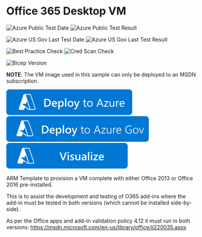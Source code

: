 # Office 365 Desktop VM

![Azure Public Test Date](https://azurequickstartsservice.blob.core.windows.net/badges/application-workloads/office/windows-vm-o365/PublicLastTestDate.svg)
![Azure Public Test Result](https://azurequickstartsservice.blob.core.windows.net/badges/application-workloads/office/windows-vm-o365/PublicDeployment.svg)

![Azure US Gov Last Test Date](https://azurequickstartsservice.blob.core.windows.net/badges/application-workloads/office/windows-vm-o365/FairfaxLastTestDate.svg)
![Azure US Gov Last Test Result](https://azurequickstartsservice.blob.core.windows.net/badges/application-workloads/office/windows-vm-o365/FairfaxDeployment.svg)

![Best Practice Check](https://azurequickstartsservice.blob.core.windows.net/badges/application-workloads/office/windows-vm-o365/BestPracticeResult.svg)
![Cred Scan Check](https://azurequickstartsservice.blob.core.windows.net/badges/application-workloads/office/windows-vm-o365/CredScanResult.svg)

![Bicep Version](https://azurequickstartsservice.blob.core.windows.net/badges/application-workloads/office/windows-vm-o365/BicepVersion.svg)

**NOTE**: The VM image used in this sample can only be deployed to an MSDN subscription.

[![Deploy to Azure](https://raw.githubusercontent.com/Azure/azure-quickstart-templates/master/1-CONTRIBUTION-GUIDE/images/deploytoazure.svg?sanitize=true)](https://portal.azure.com/#create/Microsoft.Template/uri/https%3A%2F%2Fraw.githubusercontent.com%2FAzure%2Fazure-quickstart-templates%2Fmaster%2Fapplication-workloads%2Foffice%2Fwindows-vm-o365%2Fazuredeploy.json)
[![Deploy To Azure US Gov](https://raw.githubusercontent.com/Azure/azure-quickstart-templates/master/1-CONTRIBUTION-GUIDE/images/deploytoazuregov.svg?sanitize=true)](https://portal.azure.us/#create/Microsoft.Template/uri/https%3A%2F%2Fraw.githubusercontent.com%2FAzure%2Fazure-quickstart-templates%2Fmaster%2Fapplication-workloads%2Foffice%2Fwindows-vm-o365%2Fazuredeploy.json)
[![Visualize](https://raw.githubusercontent.com/Azure/azure-quickstart-templates/master/1-CONTRIBUTION-GUIDE/images/visualizebutton.svg?sanitize=true)](http://armviz.io/#/?load=https%3A%2F%2Fraw.githubusercontent.com%2FAzure%2Fazure-quickstart-templates%2Fmaster%2Fapplication-workloads%2Foffice%2Fwindows-vm-o365%2Fazuredeploy.json)

ARM Template to provision a VM complete with either Office 2013 or Office 2016 pre-installed.  

This is to assist the development and testing of O365 add-ins where the add-in must be tested in both versions (which cannot be installed side-by-side).

As per the Office apps and add-in validation policy 4.12 it must run in both versions: https://msdn.microsoft.com/en-us/library/office/jj220035.aspx


